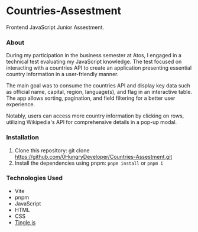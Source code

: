 # Countries-Assestment

Frontend JavaScript Junior Assestment.

### About

During my participation in the business semester at Atos, I engaged in a technical test evaluating my JavaScript knowledge. The test focused on interacting with a countries API to create an application presenting essential country information in a user-friendly manner.

The main goal was to consume the countries API and display key data such as official name, capital, region, language(s), and flag in an interactive table. The app allows sorting, pagination, and field filtering for a better user experience.

Notably, users can access more country information by clicking on rows, utilizing Wikipedia's API for comprehensive details in a pop-up modal.

### Installation

1. Clone this repository: git clone https://github.com/0HungryDeveloper/Countries-Assestment.git
2. Install the dependencies using pnpm: `pnpm install` or `pnpm i`

### Technologies Used

- Vite
- pnpm
- JavaScript
- HTML
- CSS
- [Tingle.js](https://tingle.robinparisi.com/)

